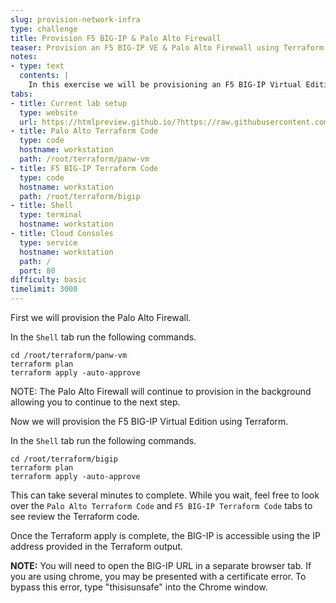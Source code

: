 ```yaml
---
slug: provision-network-infra
type: challenge
title: Provision F5 BIG-IP & Palo Alto Firewall
teaser: Provision an F5 BIG-IP VE & Palo Alto Firewall using Terraform
notes:
- type: text
  contents: |
    In this exercise we will be provisioning an F5 BIG-IP Virtual Edition and Palo Alto VM Series Firewall using Terraform.
tabs:
- title: Current lab setup
  type: website
  url: https://htmlpreview.github.io/?https://raw.githubusercontent.com/hashicorp/field-workshops-consul/master/instruqt-tracks/network-infrastructure-automation/assets/images/4.NIA-Workshop-F5_PA.html
- title: Palo Alto Terraform Code
  type: code
  hostname: workstation
  path: /root/terraform/panw-vm
- title: F5 BIG-IP Terraform Code
  type: code
  hostname: workstation
  path: /root/terraform/bigip
- title: Shell
  type: terminal
  hostname: workstation
- title: Cloud Consoles
  type: service
  hostname: workstation
  path: /
  port: 80
difficulty: basic
timelimit: 3000
---
```

First we will provision the Palo Alto Firewall.

In the `Shell` tab run the following commands.
```
cd /root/terraform/panw-vm
terraform plan
terraform apply -auto-approve

```

NOTE: The Palo Alto Firewall will continue to provision in the background allowing you to continue to the next step.

Now we will provision the F5 BIG-IP Virtual Edition using Terraform.

In the `Shell` tab run the following commands.
```
cd /root/terraform/bigip
terraform plan
terraform apply -auto-approve

```

This can take several minutes to complete. While you wait, feel free to look over the `Palo Alto Terraform Code` and `F5 BIG-IP Terraform Code` tabs to see review the Terraform code.

Once the Terraform apply is complete, the BIG-IP is accessible using the IP address provided in the Terraform output.

**NOTE:** You will need to open the BIG-IP URL in a separate browser tab. If you are using chrome, you may be presented with a certificate error. To bypass this error, type "thisisunsafe" into the Chrome window.
